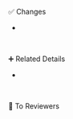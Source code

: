 :white_check_mark: Changes

-

<br>

:heavy_plus_sign: Related Details

-

<br>

:pray: To Reviewers

